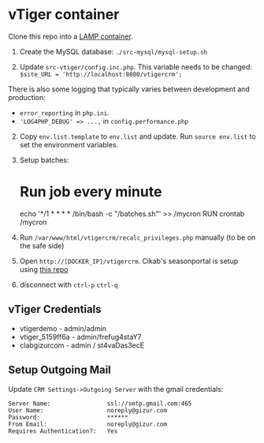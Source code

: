 vTiger container
=================


Clone this repo into a [LAMP container](https://github.com/colmsjo/docker-lamp).

1. Create the MySQL database: `./src-mysql/mysql-setup.sh`

1. Update `src-vtiger/config.inc.php`. This variable needs to be changed:
`$site_URL = 'http://localhost:8080/vtigercrm';`

There is also some logging that typically varies between development and
production:

 * `error_reporting` in `php.ini`.
 *  `'LOG4PHP_DEBUG' => ...,` in `config.performance.php`

2. Copy `env.list.template` to `env.list` and update. Run `source env.list` to
   set the environment variables.

3. Setup batches:

   # Run job every minute
   echo '*/1 * * * *  /bin/bash -c "/batches.sh"' >> /mycron
   RUN crontab /mycron

4. Run `/var/www/html/vtigercrm/recalc_privileges.php` manually
  (to be on the safe side)

5. Open `http://[DOCKER_IP]/vtigercrm`. Cikab's seasonportal is setup using [this repo](https://github.com/gizur/cikab)

6. disconnect with `ctrl-p` `ctrl-q`


vTiger Credentials
------------------

 * vtigerdemo - admin/admin
 * vtiger_5159ff6a - admin/frefug4staY7
 * clabgizurcom - admin / st4vaDas3ecE


Setup Outgoing Mail
-------------------

Update `CRM Settings->Outgoing Server` with the gmail credentials:

	Server Name:				ssl://smtp.gmail.com:465
	User Name:					noreply@gizur.com
	Password:					******  
	From Email:					noreply@gizur.com
	Requires Authentication?:	Yes
